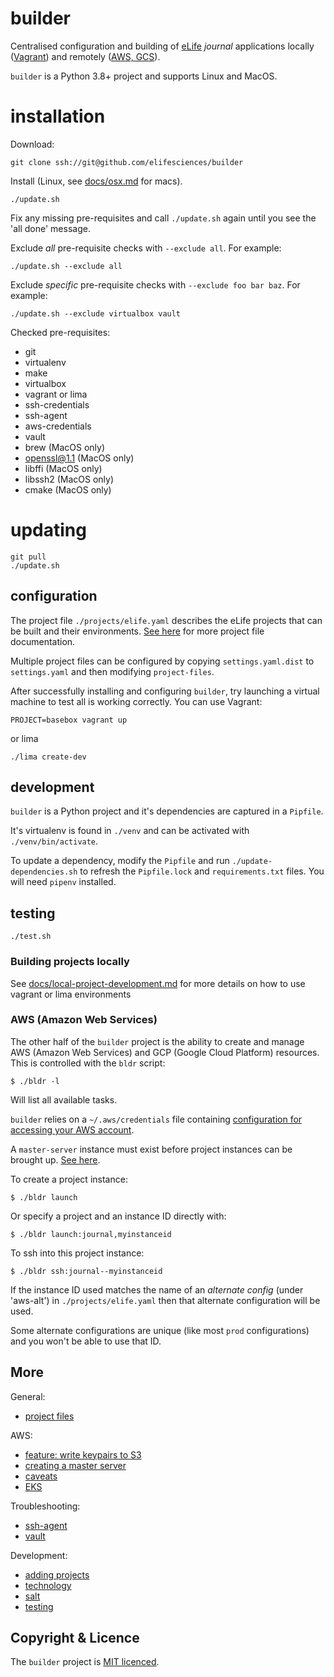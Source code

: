 # builder

Centralised configuration and building of [eLife](https://elifesciences.org) *journal* applications locally ([Vagrant](#vagrant))
and remotely ([AWS, GCS](#aws-amazon-web-services)).

`builder` is a Python 3.8+ project and supports Linux and MacOS.

# installation

Download:

    git clone ssh://git@github.com/elifesciences/builder

Install (Linux, see [docs/osx.md](docs/osx.md) for macs).

    ./update.sh

Fix any missing pre-requisites and call `./update.sh` again until you see the 'all done' message.

Exclude *all* pre-requisite checks with `--exclude all`. For example:

    ./update.sh --exclude all

Exclude *specific* pre-requisite checks with `--exclude foo bar baz`. For example:

    ./update.sh --exclude virtualbox vault

Checked pre-requisites:

- git
- virtualenv
- make
- virtualbox
- vagrant or lima
- ssh-credentials
- ssh-agent
- aws-credentials
- vault
- brew (MacOS only)
- openssl@1.1 (MacOS only)
- libffi (MacOS only)
- libssh2 (MacOS only)
- cmake (MacOS only)

# updating

    git pull
    ./update.sh

## configuration

The project file `./projects/elife.yaml` describes the eLife projects that can be built and their environments.
[See here](docs/projects.md) for more project file documentation.

Multiple project files can be configured by copying `settings.yaml.dist` to `settings.yaml` and
then modifying `project-files`.

After successfully installing and configuring `builder`, try launching a virtual machine to test all is working correctly. You can use Vagrant:

    PROJECT=basebox vagrant up

or lima

    ./lima create-dev

## development

`builder` is a Python project and it's dependencies are captured in a `Pipfile`.

It's virtualenv is found in `./venv` and can be activated with `./venv/bin/activate`.

To update a dependency, modify the `Pipfile` and run `./update-dependencies.sh` to refresh the `Pipfile.lock` and
`requirements.txt` files. You will need `pipenv` installed.

## testing

    ./test.sh

### Building projects locally

See [docs/local-project-development.md](docs/local-project-development.md) for more details on how to use vagrant or lima environments

### AWS (Amazon Web Services)

The other half of the `builder` project is the ability to create and manage AWS (Amazon Web Services) and
GCP (Google Cloud Platform) resources. This is controlled with the `bldr` script:

    $ ./bldr -l

Will list all available tasks.

`builder` relies on a `~/.aws/credentials` file containing [configuration for accessing your AWS account](https://aws.amazon.com/blogs/security/a-new-and-standardized-way-to-manage-credentials-in-the-aws-sdks/).

A `master-server` instance must exist before project instances can be brought up. [See here](docs/master-server.md).

To create a project instance:

    $ ./bldr launch

Or specify a project and an instance ID directly with:

    $ ./bldr launch:journal,myinstanceid

To ssh into this project instance:

    $ ./bldr ssh:journal--myinstanceid

If the instance ID used matches the name of an *alternate config* (under 'aws-alt') in `./projects/elife.yaml` then
that alternate configuration will be used.

Some alternate configurations are unique (like most `prod` configurations) and you won't be able to use that ID.

## More

General:
* [project files](docs/projects.md)

AWS:
* [feature: write keypairs to S3](docs/feature,write-keypairs-to-s3.md)
* [creating a master server](docs/master-server.md)
* [caveats](docs/caveats.md)
* [EKS](docs/eks.md)

Troubleshooting:

* [ssh-agent](docs/ssh-agent.md)
* [vault](docs/vault.md)

Development:

* [adding projects](docs/adding-projects.md)
* [technology](docs/tech.md)
* [salt](docs/salt.md)
* [testing](docs/testing.md)

## Copyright & Licence

The `builder` project is [MIT licenced](LICENCE.txt).
